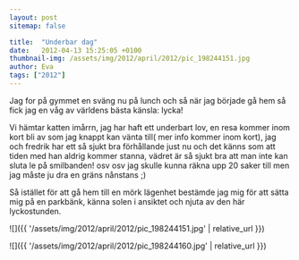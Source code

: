```yaml
---
layout: post
sitemap: false

title:  "Underbar dag"
date:   2012-04-13 15:25:05 +0100
thumbnail-img: /assets/img/2012/april/2012/pic_198244151.jpg
author: Eva
tags: ["2012"]
---
```


Jag for på gymmet en sväng nu på lunch och så när jag började gå hem så fick jag en våg av världens bästa känsla: lycka! 

Vi hämtar katten imårrn, jag har haft ett underbart lov, en resa kommer inom kort bli av som jag knappt kan vänta till( mer info kommer inom kort), jag och  fredrik har ett så sjukt bra förhållande just nu och det känns som att tiden med han aldrig kommer stanna, vädret är så sjukt bra att man inte kan sluta le på smilbanden! osv osv jag skulle kunna räkna upp 20 saker till men jag måste ju dra en gräns nånstans ;) 

Så istället för att gå hem till en mörk lägenhet bestämde jag mig för att sätta mig på en parkbänk, känna solen i ansiktet och njuta av den här lyckostunden.

![]({{ '/assets/img/2012/april/2012/pic_198244151.jpg'  | relative_url }})

![]({{ '/assets/img/2012/april/2012/pic_198244160.jpg'  | relative_url }})

